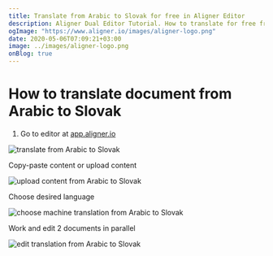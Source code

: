 ```yaml
---
title: Translate from Arabic to Slovak for free in Aligner Editor
description: Aligner Dual Editor Tutorial. How to translate for free from Arabic to Slovak. Aligner is multilingual document management platform. 
ogImage: "https://www.aligner.io/images/aligner-logo.png"
date: 2020-05-06T07:09:21+03:00
image: ../images/aligner-logo.png
onBlog: true
---
```


# How to translate document from Arabic to Slovak

1. Go to editor at [app.aligner.io](https://app.aligner.io "Aligner App web page")

![translate from Arabic to Slovak](../aligner-blank-editor.png "translate from Arabic to Slovak")

Copy-paste content or upload content

![upload content from Arabic to Slovak](../aligner-uploaded-document.png "upload content from Arabic to Slovak")

Choose desired language

![choose machine translation from Arabic to Slovak](../aligner-language-dropdown.png "choose machine translation from Arabic to Slovak")

Work and edit 2 documents in parallel

![edit translation from Arabic to Slovak](../aligner-double-sitded-editor.png "edit translation from Arabic to Slovak")

